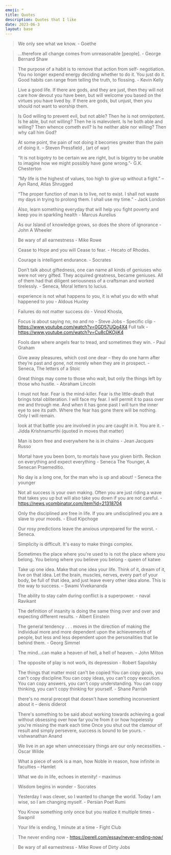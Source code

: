```yaml
---
emoji: ❝ 
title: Quotes
description: Quotes that I like
date: 2023-06-3
layout: base
---
```


> We only see what we know. - Goethe

> …therefore all change comes from unreasonable [people]. - George Bernard Shaw

> The purpose of a habit is to remove that action from self- negotiation. You no longer expend energy deciding whether to do it. You just do it. Good habits can range from telling the truth, to flossing. - Kevin Kelly

> Live a good life. If there are gods, and they are just, then they will not care how devout you have been, but will welcome you based on the virtues you have lived by. If there are gods, but unjust, then you should not want to worship them.

> Is God willing to prevent evil, but not able? Then he is not omnipotent. Is he able, but not willing? Then he is malevolent. Is he both able and willing? Then whence cometh evil? Is he neither able nor willing? Then why call him God?

> At some point, the pain of not doing it becomes greater than the pain of doing it. – Steven Pressfield , (art of war)

> “It is not bigotry to be certain we are right, but is bigotry to be unable to imagine how we might possibly have gone wrong.”- G.K. Chesterton

> “My life is the highest of values, too high to give up without a fight.” – Ayn Rand, Atlas Shrugged

> “The proper function of man is to live, not to exist. I shall not waste my days in trying to prolong them. I shall use my time.” - Jack London

> Also, learn something everyday that will help you fight poverty and keep you in sparkling health - Marcus Aurelius

> As our Island of knowledge grows, so does the shore of ignorance - John A Wheeler

> Be wary of all earnestness - Mike Rowe

> Cease to Hope and you will Cease to fear. - Hecato of Rhodes.

> Courage is intelligent endurance. - Socrates

> Don’t talk about giftedness, one can name all kinds of geniuses who were not very gifted. They acquired greatness, became geniuses. All of them had that diligent seriousness of a craftsman and worked tirelessly. - Seneca, Moral letters to lucius.

> experience is not what happens to you, it is what you do with what happened to you - Aldous Huxley

> Failures do not matter success do - Vinod Khosla,

> Focus is about saying no, no and no - Steve Jobs - Specific clip - https://www.youtube.com/watch?v=0GD57UQg4X4 Full talk - https://www.youtube.com/watch?v=Cu8cDKOjiK4

> Fools dare where angels fear to tread, and sometimes they win. - Paul Graham

> Give away pleasures, which cost one dear – they do one harm after they’re past and gone, not merely when they are in prospect. - Seneca, The letters of a Stoic

> Great things may come to those who wait, but only the things left by those who hustle. - Abraham Lincoln

> I must not fear. Fear is the mind-killer. Fear is the little-death that brings total obliteration. I will face my fear. I will permit it to pass over me and through me. And when it has gone past I will turn the inner eye to see its path. Where the fear has gone there will be nothing. Only I will remain.

> look at that battle you are involved in you are caught in it. You are it. - Jidda Krishnamurthi (quoted in moves that matter)

> Man is born free and everywhere he is in chains - Jean Jacques Russo

> Mortal have you been born, to mortals have you given birth. Reckon on everything and expect everything - Seneca The Younger, A Senecan Praemeditio.

> No day is a long one, for the man who is up and about! - Seneca the younger

> Not all success is your own making. Often you are just riding a wave that takes you up but will also take you down if you are not careful. - https://news.ycombinator.com/item?id=21318704

> Only the disciplined are free in life. If you are undisciplined you are a slave to your moods. - Eliud Kipchoge

> Our rosy predictions leave the anxious unprepared for the worst. - Seneca.

> Simplicity is difficult. It's easy to make things complex.

> Sometimes the place where you're used to is not the place where you belong. You belong where you believe you belong - queen of katwe

> Take up one idea. Make that one idea your life. Think of it, dream of it, live on that idea. Let the brain, muscles, nerves, every part of your body, be full of that idea, and just leave every other idea alone. This is the way to success. – Swami Vivekananda

> The ability to stay calm during conflict is a superpower. - naval Ravikant

> The definition of insanity is doing the same thing over and over and expecting different results. - Albert Einstein

> The general tendency . . . moves in the direction of making the individual more and more dependent upon the achievements of people, but less and less dependent upon the personalities that lie behind them. - Georg Simmel

> The mind…can make a heaven of hell, a hell of heaven. - John Milton

> The opposite of play is not work, its depression - Robert Sapolsky

> The things that matter most can't be copied:You can copy goals, you can't copy discipline.You can copy ideas, you can't copy execution. You can copy answers, you can't copy understanding. You can copy thinking, you can't copy thinking for yourself. - Shane Parrish

> there's no moral precept that doesn't have something inconvenient about it – denis diderot

> There's something to be said about working towards achieving a goal without obsessing over how far you’re from it or how hopelessly you’re missing the mark each time Once you shut out the clamour of result and simply persevere, success is bound to be yours. - vishwanathan Anand

> We live in an age when unnecessary things are our only necessities. - Oscar Wilde

> What a piece of work is a man, how Noble in reason, how infinite in faculties – Hamlet

> What we do in life, echoes in eternity! - maximus

> Wisdom begins in wonder - Socrates

> Yesterday I was clever, so I wanted to change the world. Today I am wise, so I am changing myself. - Persian Poet Rumi

> You Know something only once but you realize it multiple times - Swapnil

> Your life is ending, 1 minute at a time - Fight Club

> The never ending now - https://perell.com/essay/never-ending-now/

> Be wary of all earnestness - Mike Rowe of Dirty Jobs 